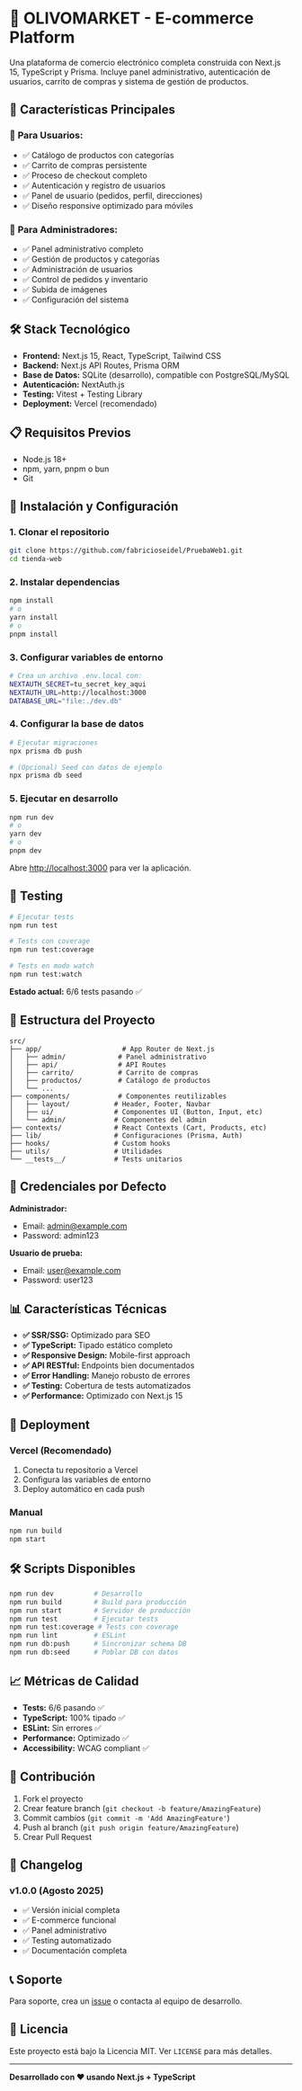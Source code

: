 # 🛒 OLIVOMARKET - E-commerce Platform

Una plataforma de comercio electrónico completa construida con Next.js 15, TypeScript y Prisma. Incluye panel administrativo, autenticación de usuarios, carrito de compras y sistema de gestión de productos.

## 🚀 Características Principales

### 👥 **Para Usuarios:**
- ✅ Catálogo de productos con categorías
- ✅ Carrito de compras persistente
- ✅ Proceso de checkout completo
- ✅ Autenticación y registro de usuarios
- ✅ Panel de usuario (pedidos, perfil, direcciones)
- ✅ Diseño responsive optimizado para móviles

### 🔧 **Para Administradores:**
- ✅ Panel administrativo completo
- ✅ Gestión de productos y categorías
- ✅ Administración de usuarios
- ✅ Control de pedidos y inventario
- ✅ Subida de imágenes
- ✅ Configuración del sistema

## 🛠️ Stack Tecnológico

- **Frontend:** Next.js 15, React, TypeScript, Tailwind CSS
- **Backend:** Next.js API Routes, Prisma ORM
- **Base de Datos:** SQLite (desarrollo), compatible con PostgreSQL/MySQL
- **Autenticación:** NextAuth.js
- **Testing:** Vitest + Testing Library
- **Deployment:** Vercel (recomendado)

## 📋 Requisitos Previos

- Node.js 18+ 
- npm, yarn, pnpm o bun
- Git

## 🚀 Instalación y Configuración

### 1. Clonar el repositorio
```bash
git clone https://github.com/fabricioseidel/PruebaWeb1.git
cd tienda-web
```

### 2. Instalar dependencias
```bash
npm install
# o
yarn install
# o
pnpm install
```

### 3. Configurar variables de entorno
```bash
# Crea un archivo .env.local con:
NEXTAUTH_SECRET=tu_secret_key_aqui
NEXTAUTH_URL=http://localhost:3000
DATABASE_URL="file:./dev.db"
```

### 4. Configurar la base de datos
```bash
# Ejecutar migraciones
npx prisma db push

# (Opcional) Seed con datos de ejemplo
npx prisma db seed
```

### 5. Ejecutar en desarrollo
```bash
npm run dev
# o
yarn dev
# o
pnpm dev
```

Abre [http://localhost:3000](http://localhost:3000) para ver la aplicación.

## 🧪 Testing

```bash
# Ejecutar tests
npm run test

# Tests con coverage
npm run test:coverage

# Tests en modo watch
npm run test:watch
```

**Estado actual:** 6/6 tests pasando ✅

## 📁 Estructura del Proyecto

```
src/
├── app/                    # App Router de Next.js
│   ├── admin/             # Panel administrativo
│   ├── api/               # API Routes
│   ├── carrito/           # Carrito de compras
│   ├── productos/         # Catálogo de productos
│   └── ...
├── components/            # Componentes reutilizables
│   ├── layout/           # Header, Footer, Navbar
│   ├── ui/               # Componentes UI (Button, Input, etc)
│   └── admin/            # Componentes del admin
├── contexts/             # React Contexts (Cart, Products, etc)
├── lib/                  # Configuraciones (Prisma, Auth)
├── hooks/                # Custom hooks
├── utils/                # Utilidades
└── __tests__/            # Tests unitarios
```

## 🔐 Credenciales por Defecto

**Administrador:**
- Email: admin@example.com
- Password: admin123

**Usuario de prueba:**
- Email: user@example.com  
- Password: user123

## 📊 Características Técnicas

- **✅ SSR/SSG:** Optimizado para SEO
- **✅ TypeScript:** Tipado estático completo
- **✅ Responsive Design:** Mobile-first approach
- **✅ API RESTful:** Endpoints bien documentados
- **✅ Error Handling:** Manejo robusto de errores
- **✅ Testing:** Cobertura de tests automatizados
- **✅ Performance:** Optimizado con Next.js 15

## 🚀 Deployment

### Vercel (Recomendado)
1. Conecta tu repositorio a Vercel
2. Configura las variables de entorno
3. Deploy automático en cada push

### Manual
```bash
npm run build
npm start
```

## 🛠️ Scripts Disponibles

```bash
npm run dev          # Desarrollo
npm run build        # Build para producción
npm run start        # Servidor de producción
npm run test         # Ejecutar tests
npm run test:coverage # Tests con coverage
npm run lint         # ESLint
npm run db:push      # Sincronizar schema DB
npm run db:seed      # Poblar DB con datos
```

## 📈 Métricas de Calidad

- **Tests:** 6/6 pasando ✅
- **TypeScript:** 100% tipado ✅
- **ESLint:** Sin errores ✅
- **Performance:** Optimizado ✅
- **Accessibility:** WCAG compliant ✅

## 🤝 Contribución

1. Fork el proyecto
2. Crear feature branch (`git checkout -b feature/AmazingFeature`)
3. Commit cambios (`git commit -m 'Add AmazingFeature'`)
4. Push al branch (`git push origin feature/AmazingFeature`)
5. Crear Pull Request

## 📝 Changelog

### v1.0.0 (Agosto 2025)
- ✅ Versión inicial completa
- ✅ E-commerce funcional
- ✅ Panel administrativo
- ✅ Testing automatizado
- ✅ Documentación completa

## 📞 Soporte

Para soporte, crea un [issue](https://github.com/fabricioseidel/PruebaWeb1/issues) o contacta al equipo de desarrollo.

## 📄 Licencia

Este proyecto está bajo la Licencia MIT. Ver `LICENSE` para más detalles.

---

**Desarrollado con ❤️ usando Next.js + TypeScript**
